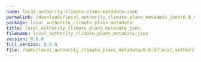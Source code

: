 ```yaml
---
name: local-authority-climate-plans-metadata-json
permalink: /downloads/local_authority_climate_plans_metadata_json/0_6_0
package: local_authority_climate_plans_metadata
title: local_authority_climate_plans_metadata_json
filename: local_authority_climate_plans_metadata.json
version: 0.6.0
full_version: 0.6.0
file: /data/local_authority_climate_plans_metadata/0.6.0/local_authority_climate_plans_metadata.json
---
```

